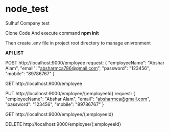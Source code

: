 # node_test
Sulhuf Company test

Clone Code And execute command **npm init**

Then create .env file in project root directory to manage enivronment


**API LIST**

POST http://localhost:9000/employee
  request: {
	"employeeName": "Abshar Alam",
  	"email": "absharmca786@gmail.com",
  	"password": "123456",
  	"mobile": "89786767"
}

GET http://localhost:9000/employee

PUT http://localhost:9000/employee/{:employeeId}
  request: {
	"employeeName": "Abshar Alam",
  	"email": "absharmca@gmail.com",
  	"password": "123456",
  	"mobile": "89786767"
}

GET http://localhost:9000/employee/{:employeeId}

DELETE http://localhost:9000/employee/{:employeeId}
